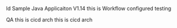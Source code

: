 ld
Sample Java Applicaiton V1.14
this is Workflow configured
testing

QA 
this is cicd arch
this is cicd arch
